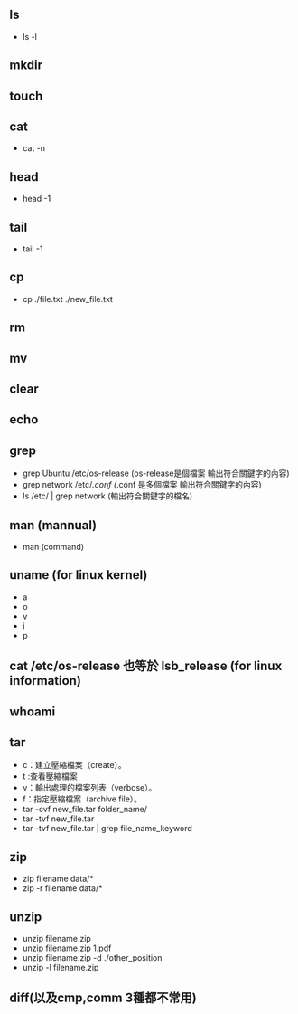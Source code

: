 ## ls
- ls -l
## mkdir
## touch
## cat
- cat -n
## head
- head -1
## tail
- tail -1
## cp
- cp ./file.txt ./new_file.txt
## rm
## mv
## clear
## echo
## grep
- grep Ubuntu /etc/os-release (os-release是個檔案 輸出符合關鍵字的內容)
- grep network /etc/*.conf (*.conf 是多個檔案 輸出符合關鍵字的內容)
- ls /etc/ | grep network (輸出符合關鍵字的檔名)
## man (mannual)
- man (command)
## uname (for linux kernel)
- a
- o
- v
- i
- p
## cat /etc/os-release 也等於 lsb_release (for linux information)
## whoami
## tar
- c：建立壓縮檔案（create）。
- t :查看壓縮檔案
- v：輸出處理的檔案列表（verbose）。
- f：指定壓縮檔案（archive file）。
- tar -cvf new_file.tar folder_name/
- tar -tvf new_file.tar
- tar -tvf new_file.tar | grep file_name_keyword
## zip
- zip filename data/*
- zip -r filename data/*
## unzip
- unzip filename.zip
- unzip filename.zip 1.pdf
- unzip filename.zip -d ./other_position
- unzip -l filename.zip
## diff(以及cmp,comm  3種都不常用)
